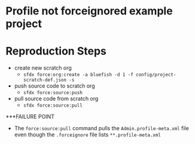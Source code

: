 # Profile not forceignored example project

# Reproduction Steps
- create new scratch org
    - `sfdx force:org:create -a bluefish -d 1 -f config/project-scratch-def.json -s`
- push source code to scratch org
    - `sfdx force:source:push` 
- pull source code from scratch org
    - `sfdx force:source:pull`

***FAILURE POINT
- The `force:source:pull` command pulls the `Admin.profile-meta.xml` file even though the `.forceignore` file lists `**.profile-meta.xml`

